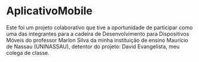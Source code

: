 # AplicativoMobile
Este foi um projeto colaborativo que tive a oportunidade de participar como uma das integrantes para a cadeira de Desenvolvimento para Dispositivos Móveis do professor Marlon Silva da minha instituição de ensino Maurício de Nassau (UNINASSAU), detentor do projeto: David Evangelista, meu colega de classe.
